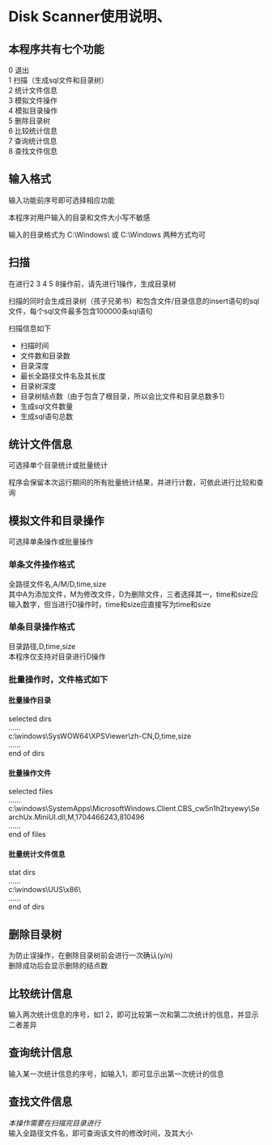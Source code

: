 # Disk Scanner使用说明、

## 本程序共有七个功能  
0 退出  
1 扫描（生成sql文件和目录树）  
2 统计文件信息   
3 模拟文件操作  
4 模拟目录操作  
5 删除目录树  
6 比较统计信息  
7 查询统计信息  
8 查找文件信息

## 输入格式
输入功能前序号即可选择相应功能  

本程序对用户输入的目录和文件大小写不敏感  

输入的目录格式为 C:\Windows\ 或 C:\Windows 两种方式均可

## 扫描
在进行2 3 4 5 8操作前，请先进行1操作，生成目录树

扫描的同时会生成目录树（孩子兄弟书）和包含文件/目录信息的insert语句的sql文件，每个sql文件最多包含100000条sql语句  

扫描信息如下
- 扫描时间
- 文件数和目录数
- 目录深度
- 最长全路径文件名及其长度
- 目录树深度
- 目录树结点数（由于包含了根目录，所以会比文件和目录总数多1）
- 生成sql文件数量
- 生成sql语句总数

## 统计文件信息
可选择单个目录统计或批量统计

程序会保留本次运行期间的所有批量统计结果，并进行计数，可依此进行比较和查询

## 模拟文件和目录操作
可选择单条操作或批量操作  

### 单条文件操作格式  
全路径文件名,A/M/D,time,size  
其中A为添加文件，M为修改文件，D为删除文件，三者选择其一，time和size应输入数字，但当进行D操作时，time和size应直接写为time和size

### 单条目录操作格式  
目录路径,D,time,size  
本程序仅支持对目录进行D操作

### 批量操作时，文件格式如下
#### 批量操作目录  
selected dirs  
……  
c:\windows\SysWOW64\XPSViewer\zh-CN\,D,time,size  
……  
end of dirs 

#### 批量操作文件
selected files  
……  
c:\windows\SystemApps\MicrosoftWindows.Client.CBS_cw5n1h2txyewy\SearchUx.MiniUI.dll,M,1704466243,810496  
……  
end of files  	

#### 批量统计文件信息
stat dirs  
……  
c:\windows\UUS\x86\   
……  
end of dirs   

## 删除目录树
为防止误操作，在删除目录树前会进行一次确认(y/n)  
删除成功后会显示删除的结点数

## 比较统计信息
输入两次统计信息的序号，如1 2，即可比较第一次和第二次统计的信息，并显示二者差异

## 查询统计信息
输入某一次统计信息的序号，如输入1，即可显示出第一次统计的信息

## 查找文件信息
*本操作需要在扫描完目录进行*  
输入全路径文件名，即可查询该文件的修改时间，及其大小


